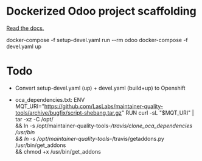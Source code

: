 # Dockerized Odoo project scaffolding

[Read the docs.](https://github.com/Tecnativa/doodba#scaffolding)

docker-compose -f setup-devel.yaml run --rm odoo
docker-compose -f devel.yaml up

# Todo

- Convert setup-devel.yaml (up) + devel.yaml (build+up) to Openshift

- oca_dependencies.txt: 
ENV MQT_URI="https://github.com/LasLabs/maintainer-quality-tools/archive/bugfix/script-shebang.tar.gz"
RUN curl -sL "$MQT_URI" | tar -xz -C /opt/ \
    && ln -s /opt/maintainer-quality-tools-*/travis/clone_oca_dependencies /usr/bin \
    && ln -s /opt/maintainer-quality-tools-*/travis/getaddons.py /usr/bin/get_addons \
    && chmod +x /usr/bin/get_addons
